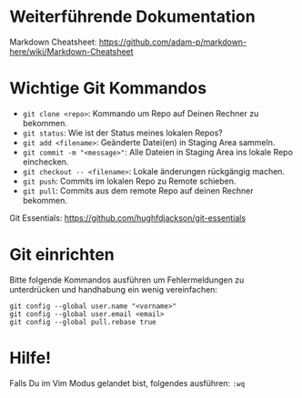 # Weiterführende Dokumentation
Markdown Cheatsheet: https://github.com/adam-p/markdown-here/wiki/Markdown-Cheatsheet


# Wichtige Git Kommandos

* `git clone <repo>`: Kommando um Repo auf Deinen Rechner zu bekommen.
* `git status`: Wie ist der Status meines lokalen Repos?
* `git add <filename>`: Geänderte Datei(en) in Staging Area sammeln.
* `git commit -m "<message>"`: Alle Dateien in Staging Area ins lokale Repo einchecken.
* `git checkout -- <filename>`: Lokale änderungen rückgängig machen.
* `git push`: Commits im lokalen Repo zu Remote schieben.
* `git pull`: Commits aus dem remote Repo auf deinen Rechner bekommen.

Git Essentials: https://github.com/hughfdjackson/git-essentials

# Git einrichten
Bitte folgende Kommandos ausführen um Fehlermeldungen zu unterdrücken und handhabung ein wenig vereinfachen:
```
git config --global user.name "<vorname>"
git config --global user.email <email>
git config --global pull.rebase true
```

# Hilfe!
Falls Du im Vim Modus gelandet bist, folgendes ausführen: `:wq`
